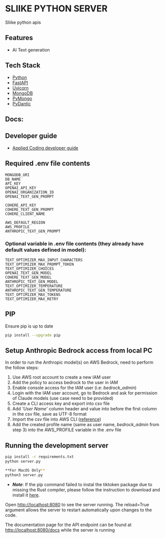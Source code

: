 # SLIIKE PYTHON SERVER

Sliike python apis

## Features

- AI Text generation

## Tech Stack

- [Python](https://www.python.org/)
- [FastAPI](https://fastapi.tiangolo.com/)
- [Uvicorn](https://www.uvicorn.org/)
- [MongoDB](https://www.mongodb.com/)
- [PyMongo](https://pymongo.readthedocs.io/en/stable/)
- [PyDantic](https://docs.pydantic.dev/latest/)

## Docs:

<!-- TODO: Add docs link -->


## Developer guide

- [Applied Coding developer guide](https://github.com/Applied-Coding/Developer-Guide/blob/main/BACKEND.md)

## Required .env file contents

```
MONGODB_URI
DB_NAME
API_KEY
OPENAI_API_KEY
OPENAI_ORGANIZATION_ID
OPENAI_TEXT_GEN_PROMPT

COHERE_API_KEY
COHERE_TEXT_GEN_PROMPT
COHERE_CLIENT_NAME

AWS_DEFAULT_REGION
AWS_PROFILE
ANTHROPIC_TEXT_GEN_PROMPT
```
### Optional variable in .env file contents (they already have default values defined in model):
```
TEXT_OPTIMIZER_MAX_INPUT_CHARACTERS
TEXT_OPTIMIZER_MAX_PROMPT_TOKEN
TEXT_OPTIMIZER_CHOICES
OPENAI_TEXT_GEN_MODEL
COHERE_TEXT_GEN_MODEL
ANTHROPIC_TEXT_GEN_MODEL
TEXT_OPTIMIZER_TEMPERATURE
ANTHROPIC_TEXT_GEN_TEMPERATURE
TEXT_OPTIMIZER_MAX_TOKENS
TEXT_OPTIMIZER_MAX_RETRY
```

## PIP

Ensure pip is up to date

```bash
pip install --upgrade pip
```

## Setup Anthropic Bedrock access from local PC

In order to run the Anthropic model(s) on AWS Bedrock, need to perform the follow steps:

1. Use AWS root account to create a new IAM user
2. Add the policy to access bedrock to the user in IAM
3. Enable console access for the IAM user (i.e: *bedrock_admin*)
4. Login with the IAM user account, go to Bedrock and ask for permission of Claude models (use case need to be provided)
5. Create a CLI access key and export into csv file
6. Add *'User Name'* column header and value into before the first column in the csv file, save as UTF-8 format
7. Import the csv file into AWS CLI ([reference](https://docs.aws.amazon.com/cli/latest/userguide/cli-authentication-user.html))
8. Add the created profile name (same as user name, *bedrock_admin* from step 3) into the AWS_PROFILE variable in the .env file



## Running the development server

```bash
pip install -r requirements.txt
python server.py

**For MacOS Only**
python3 server.py
```
* ***Note***: If the pip command failed to instal the tiktoken package due to missing the Rust compiler, please follow the instruction to download and install it [here](https://www.rust-lang.org/tools/install). 

Open [http://localhost:8080](http://localhost:8080) to see the server running.
The reload=True argument allows the server to restart automatically upon changes to the code.

The documentation page for the API endpoint can be found at [http://localhost:8080/docs](http://localhost:8080/docs) while the server is running
